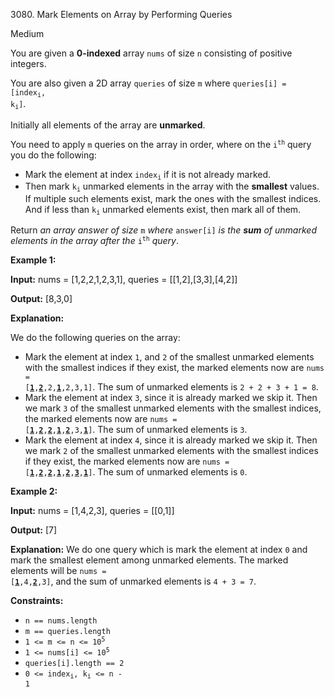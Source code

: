 3080\. Mark Elements on Array by Performing Queries

Medium

You are given a **0-indexed** array `nums` of size `n` consisting of positive integers.

You are also given a 2D array `queries` of size `m` where <code>queries[i] = [index<sub>i</sub>, k<sub>i</sub>]</code>.

Initially all elements of the array are **unmarked**.

You need to apply `m` queries on the array in order, where on the <code>i<sup>th</sup></code> query you do the following:

*   Mark the element at index <code>index<sub>i</sub></code> if it is not already marked.
*   Then mark <code>k<sub>i</sub></code> unmarked elements in the array with the **smallest** values. If multiple such elements exist, mark the ones with the smallest indices. And if less than <code>k<sub>i</sub></code> unmarked elements exist, then mark all of them.

Return _an array answer of size_ `m` _where_ `answer[i]` _is the **sum** of unmarked elements in the array after the_ <code>i<sup>th</sup></code> _query_.

**Example 1:**

**Input:** nums = [1,2,2,1,2,3,1], queries = [[1,2],[3,3],[4,2]]

**Output:** [8,3,0]

**Explanation:**

We do the following queries on the array:

*   Mark the element at index `1`, and `2` of the smallest unmarked elements with the smallest indices if they exist, the marked elements now are <code>nums = [**<ins>1</ins>**,<ins>**2**</ins>,2,<ins>**1**</ins>,2,3,1]</code>. The sum of unmarked elements is `2 + 2 + 3 + 1 = 8`.
*   Mark the element at index `3`, since it is already marked we skip it. Then we mark `3` of the smallest unmarked elements with the smallest indices, the marked elements now are <code>nums = [**<ins>1</ins>**,<ins>**2**</ins>,<ins>**2**</ins>,<ins>**1**</ins>,<ins>**2**</ins>,3,**<ins>1</ins>**]</code>. The sum of unmarked elements is `3`.
*   Mark the element at index `4`, since it is already marked we skip it. Then we mark `2` of the smallest unmarked elements with the smallest indices if they exist, the marked elements now are <code>nums = [**<ins>1</ins>**,<ins>**2**</ins>,<ins>**2**</ins>,<ins>**1**</ins>,<ins>**2**</ins>,**<ins>3</ins>**,<ins>**1**</ins>]</code>. The sum of unmarked elements is `0`.

**Example 2:**

**Input:** nums = [1,4,2,3], queries = [[0,1]]

**Output:** [7]

**Explanation:** We do one query which is mark the element at index `0` and mark the smallest element among unmarked elements. The marked elements will be <code>nums = [**<ins>1</ins>**,4,<ins>**2**</ins>,3]</code>, and the sum of unmarked elements is `4 + 3 = 7`.

**Constraints:**

*   `n == nums.length`
*   `m == queries.length`
*   <code>1 <= m <= n <= 10<sup>5</sup></code>
*   <code>1 <= nums[i] <= 10<sup>5</sup></code>
*   `queries[i].length == 2`
*   <code>0 <= index<sub>i</sub>, k<sub>i</sub> <= n - 1</code>